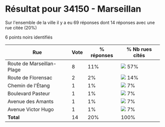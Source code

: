# Résultat pour 34150 - Marseillan

Sur l'ensemble de la ville il y a eu 69 réponses dont 14 réponses avec une rue citée (20%)

6 points noirs identifiés

| Rue | Vote | % réponses | % Nb rues cités|
|-----|------|------------|----------------|
| Route de Marseillan-Plage | 8 | 11% | <img src="../../img/bar_57.gif" />&nbsp;57%|
| Route de Florensac | 2 | 2% | <img src="../../img/bar_14.gif" />&nbsp;14%|
| Chemin de l'Étang | 1 | 1% | <img src="../../img/bar_7.gif" />&nbsp;7%|
| Boulevard Pasteur | 1 | 1% | <img src="../../img/bar_7.gif" />&nbsp;7%|
| Avenue des Amants | 1 | 1% | <img src="../../img/bar_7.gif" />&nbsp;7%|
| Avenue Victor Hugo | 1 | 1% | <img src="../../img/bar_7.gif" />&nbsp;7%|
| **Total** | 14 | 20% | 100%|
